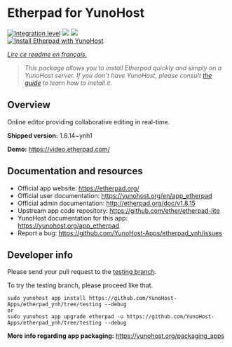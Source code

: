 <!--
N.B.: This README was automatically generated by https://github.com/YunoHost/apps/tree/master/tools/README-generator
It shall NOT be edited by hand.
-->

# Etherpad for YunoHost

[![Integration level](https://dash.yunohost.org/integration/etherpad.svg)](https://dash.yunohost.org/appci/app/etherpad) ![](https://ci-apps.yunohost.org/ci/badges/etherpad.status.svg) ![](https://ci-apps.yunohost.org/ci/badges/etherpad.maintain.svg)  
[![Install Etherpad with YunoHost](https://install-app.yunohost.org/install-with-yunohost.svg)](https://install-app.yunohost.org/?app=etherpad)

*[Lire ce readme en français.](./README_fr.md)*

> *This package allows you to install Etherpad quickly and simply on a YunoHost server.
If you don't have YunoHost, please consult [the guide](https://yunohost.org/#/install) to learn how to install it.*

## Overview

Online editor providing collaborative editing in real-time.

**Shipped version:** 1.8.14~ynh1

**Demo:** https://video.etherpad.com/

## Documentation and resources

* Official app website: https://etherpad.org/
* Official user documentation: https://yunohost.org/en/app_etherpad
* Official admin documentation: http://etherpad.org/doc/v1.8.15
* Upstream app code repository: https://github.com/ether/etherpad-lite
* YunoHost documentation for this app: https://yunohost.org/app_etherpad
* Report a bug: https://github.com/YunoHost-Apps/etherpad_ynh/issues

## Developer info

Please send your pull request to the [testing branch](https://github.com/YunoHost-Apps/etherpad_ynh/tree/testing).

To try the testing branch, please proceed like that.
```
sudo yunohost app install https://github.com/YunoHost-Apps/etherpad_ynh/tree/testing --debug
or
sudo yunohost app upgrade etherpad -u https://github.com/YunoHost-Apps/etherpad_ynh/tree/testing --debug
```

**More info regarding app packaging:** https://yunohost.org/packaging_apps